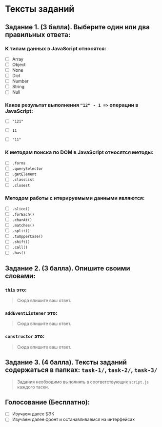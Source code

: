 # Тексты заданий

## Задание 1. (3 балла). Выберите один или два правильных ответа:

### К типам данных в JavaScript относятся:
- [ ] Array
- [ ] Object
- [ ] None
- [ ] Dict
- [ ] Number
- [ ] String
- [ ] Null

### Каков результат выполнения `"12" - 1 =>`  операции в JavaScript:
- [ ] `"121"`
- [ ] `11`
- [ ] `"11"`


###  К методам поиска по DOM в JavaScript относятся методы:
- [ ] `.forms`
- [ ] `.querySelector`
- [ ] `.getElement`
- [ ] `.classList`
- [ ] `.closest`

### Методом работы с итерируемыми данными являются:
- [ ] `.slice()`
- [ ] `.forEach()`
- [ ] `.charAt()`
- [ ] `.matches()`
- [ ] `.split()`
- [ ] `.tuUpperCase()`
- [ ] `.shift()`
- [ ] `.call()`
- [ ] `.has()`

## Задание 2. (3 балла). Опишите своими словами:

### `this` это:
> Сюда впишите ваш ответ.

### `addEventListener` это:
> Сюда впишите ваш ответ.

### `constructor` это:
> Сюда впишите ваш ответ.


## Задание 3. (4 балла). Тексты заданий содержаться в папках: `task-1/`, `task-2/`, `task-3/`
> Задания необходимо выполнять в соответствующих `script.js` каждого таски.


## Голосование (Бесплатно):
- [ ] Изучаем далее БЭК
- [ ] Изучаем далее фронт и останавливаемся на интерфейсах

